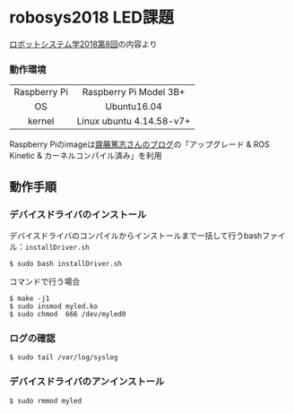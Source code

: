 # robosys2018 LED課題

[ロボットシステム学2018第8回](https://github.com/ryuichiueda/robosys2018/blob/master/06.md)の内容より

### 動作環境

|||
|:--:|:--:|
|Raspberry Pi|Raspberry Pi Model 3B+|
|OS| Ubuntu16.04|
|kernel|Linux ubuntu 4.14.58-v7+|

Raspberry Piのimageは[齋藤篤志さんのブログ](https://www.asrobot.me/entry/2018/07/11/001603/)の「アップグレード & ROS Kinetic & カーネルコンパイル済み」を利用


## 動作手順

### デバイスドライバのインストール

デバイスドライバのコンパイルからインストールまで一括して行うbashファイル：`installDriver.sh`

```
$ sudo bash installDriver.sh
```

コマンドで行う場合
```
$ make -j1
$ sudo insmod myled.ko
$ sudo chmod  666 /dev/myled0
```

### ログの確認
```
$ sudo tail /var/log/syslog
```

### デバイスドライバのアンインストール
```
$ sudo rmmod myled
```
